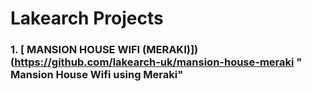 # Lakearch Projects

### 1. [ MANSION HOUSE WIFI (MERAKI)])(https://github.com/lakearch-uk/mansion-house-meraki " Mansion House Wifi using Meraki"
